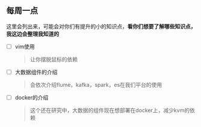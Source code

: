## 每周一点

​	这里会列出来，可能会对你们有提升的小的知识点，**看你们想要了解哪些知识点，我这边会整理我知道的**

- [ ] vim使用

  > 让你摆脱鼠标的依赖

- [ ] 大数据组件的介绍

  > 会依次介绍flume，kafka，spark，es在我们平台的使用

- [ ] docker的介绍

  > 这个还在研究中，大数据的组件现在想部署在docker上，减少kvm的依赖

